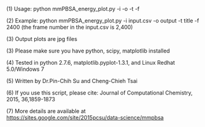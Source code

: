 (1) Usage: python mmPBSA_energy_plot.py -i -o -t -f

(2) Example: python mmPBSA_energy_plot.py -i input.csv -o output -t title -f 2400 (the frame number in the input.csv is 2,400)

(3) Output plots are jpg files

(3) Please make sure you have python, scipy, matplotlib installed

(4) Tested in python 2.7.6, matplotlib.pyplot-1.3.1, and Linux Redhat 5.0/Windows 7

(5) Written by Dr.Pin-Chih Su and Cheng-Chieh Tsai

(6) If you use this script, please cite: Journal of Computational Chemistry, 2015, 36,1859-1873

(7) More details are available at https://sites.google.com/site/2015pcsu/data-science/mmpbsa
